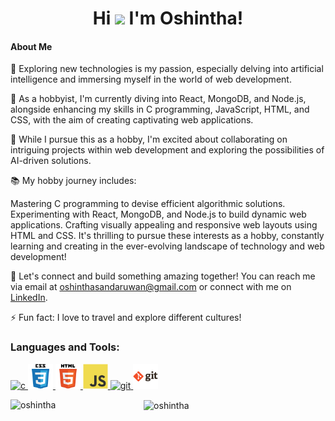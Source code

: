 <h1 align="center"> Hi <img src="https://raw.githubusercontent.com/MartinHeinz/MartinHeinz/master/wave.gif" width="30px"> I'm Oshintha! </h1> 
<h4>About Me</h4>

👀 Exploring new technologies is my passion, especially delving into artificial intelligence and immersing myself in the world of web development.

🌱 As a hobbyist, I'm currently diving into React, MongoDB, and Node.js, alongside enhancing my skills in C programming, JavaScript, HTML, and CSS, with the aim of creating captivating web applications.

💼 While I pursue this as a hobby, I'm excited about collaborating on intriguing projects within web development and exploring the possibilities of AI-driven solutions.

📚 My hobby journey includes:

Mastering C programming to devise efficient algorithmic solutions.
Experimenting with React, MongoDB, and Node.js to build dynamic web applications.
Crafting visually appealing and responsive web layouts using HTML and CSS.
It's thrilling to pursue these interests as a hobby, constantly learning and creating in the ever-evolving landscape of technology and web development!

💬 Let's connect and build something amazing together! You can reach me via email at [oshinthasandaruwan@gmail.com](mailto:oshinthasandaruwan@gmail.com) or connect with me on [LinkedIn](https://www.linkedin.com/in/oshintha-sandaruwan/).

⚡ Fun fact: I love to travel and explore different cultures!

<h3 align="left">Languages and Tools:</h3>
<p align="left"> 
   <a href="https://www.w3schools.com/c/" target="_blank" rel="noreferrer"> <img src="https://upload.wikimedia.org/wikipedia/commons/1/18/C_Programming_Language.svg" alt="c" width="40" height="40"/> </a>
   <a href="https://www.w3schools.com/css/" target="_blank" rel="noreferrer"> <img src="https://raw.githubusercontent.com/devicons/devicon/master/icons/css3/css3-original-wordmark.svg" alt="css3" width="40" height="40"/> </a> 
   <a href="https://www.w3schools.com/html/" target="_blank" rel="noreferrer"> <img src="https://raw.githubusercontent.com/devicons/devicon/master/icons/html5/html5-original-wordmark.svg" alt="html5" width="40" height="40"/> </a> 
   <a href="https://developer.mozilla.org/en-US/docs/Web/JavaScript" target="_blank" rel="noreferrer"> <img src="https://raw.githubusercontent.com/devicons/devicon/master/icons/javascript/javascript-original.svg" alt="javascript" width="40" height="40"/> </a>
   <a href="https://react.dev/learn" target="_blank" rel="noreferrer"> <img src="https://upload.wikimedia.org/wikipedia/commons/a/a7/React-icon.svg" alt="git" width="40" height="40"/> </a>
   <a href="https://git-scm.com/book/tr/v2/Customizing-Git-Git-Configuration" target="_blank" rel="noreferrer"> <img src="https://github.com/devicons/devicon/blob/master/icons/git/git-original-wordmark.svg" alt="git" width="40" height="40"/> </a>

<p><img align="left" width="41.5%" src="https://github-readme-stats.vercel.app/api/top-langs?username=oshintha&show_icons=true&locale=en&layout=compact" alt="oshintha" /></p>

<p>&nbsp;<img align="center" src="https://github-readme-stats.vercel.app/api?username=oshintha&show_icons=true&locale=en" alt="oshintha" /></p>

<!---
Oshintha/Oshintha is a ✨ special ✨ repository because its `README.md` (this file) appears on your GitHub profile.
You can click the Preview link to take a look at your changes.
--->

